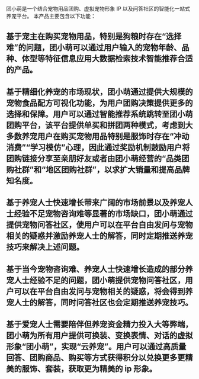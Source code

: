 团小萌是一个结合宠物用品团购、虚拟宠物形象 IP 以及问答社区的智能化一站式养宠平台。 
本产品主要包含以下功能： 
## 基于宠主在购买宠物用品，特别是狗粮时存在“选择难”的问题，团小萌可以通过用户输入的宠物年龄、品种、体型等特征信息应用大数据检索技术智能推荐合适的产品。 
## 基于精细化养宠的市场现状，团小萌通过提供大规模的宠物食品配方可视化功能，为用户团购决策提供更多的选择和保障。用户可以通过智能推荐系统跳转至团小萌团购平台，该平台提供单买和拼团两种模式，考虑到大多数养宠用户在购买宠物用品特别是服饰时存在“冲动消费”“学习模仿”心理，因此通过奖励机制鼓励用户将团购链接分享至亲朋好友或者由团小萌经营的“品类团购社群”和“地区团购社群”，以求扩大销量和提高品牌知名度。 
## 基于养宠人士快速增长带来广阔的市场前景以及养宠人士经验不足宠物咨询难等显著的市场缺口，团小萌通过提供宠物问答社区，使用户可以在平台自由发问与宠物相关的疑惑并激励养宠人士的解答，同时定期推送养宠技巧来解决上述问题。 
## 基于当今宠物咨询难、养宠人士快速增长造成的部分养宠人士经验不足的问题，团小萌提供宠物问答社区，用户可以在平台自由发问与宠物相关的疑惑，将会得到养宠人士的解答，同时问答社区也会定期推送养宠技巧。 
## 基于爱宠人士需要陪伴但养宠资金精力投入大等弊端，团小萌为所有用户提供可换装、变换表情、对话的虚拟形象“团小萌”，实现“云养宠”。用户可以通过高质量回答、团购商品、购买等方式获得积分以兑换更多更精美的服饰、套装，获取更为精美的 ip 形象。
